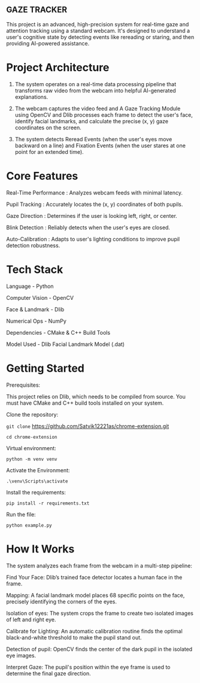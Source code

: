 ## GAZE TRACKER

This project is an advanced, high-precision system for real-time gaze and attention tracking using a standard webcam. It's designed to understand a user's cognitive state by detecting events like rereading or staring, and then providing AI-powered assistance.

# Project Architecture

1. The system operates on a real-time data processing pipeline that transforms raw video from the webcam into helpful AI-generated explanations.

2. The webcam captures the video feed and A Gaze Tracking Module using OpenCV and Dlib processes each frame to detect the user's face, identify facial landmarks, and calculate the precise (x, y) gaze coordinates on the screen.

3. The system detects Reread Events (when the user's eyes move backward on a line) and Fixation Events (when the user stares at one point for an extended time).

# Core Features

Real-Time Performance : Analyzes webcam feeds with minimal latency.

Pupil Tracking : Accurately locates the (x, y) coordinates of both pupils.

Gaze Direction : Determines if the user is looking left, right, or center.

Blink Detection : Reliably detects when the user's eyes are closed.

Auto-Calibration : Adapts to user's lighting conditions to improve pupil detection robustness.

# Tech Stack

Language - Python 

Computer Vision - OpenCV

Face & Landmark - Dlib

Numerical Ops - NumPy

Dependencies - CMake & C++ Build Tools

Model Used - Dlib Facial Landmark Model (.dat)

# Getting Started

Prerequisites:

This project relies on Dlib, which needs to be compiled from source. You must have CMake and C++ build tools installed on your system.

Clone the repository:

```git clone``` https://github.com/Satvik12221as/chrome-extension.git

```cd chrome-extension```

Virtual environment:

```python -m venv venv```

Activate the Environment:

```.\venv\Scripts\activate```

Install the requirements:

```pip install -r requirements.txt```

Run the file:

```python example.py```

# How It Works

The system analyzes each frame from the webcam in a multi-step pipeline:

Find Your Face: Dlib’s trained face detector locates a human face in the frame.

Mapping: A facial landmark model places 68 specific points on the face, precisely identifying the corners of the eyes.

Isolation of eyes: The system crops the frame to create two isolated images of left and right eye.

Calibrate for Lighting: An automatic calibration routine finds the optimal black-and-white threshold to make the pupil stand out.

Detection of pupil: OpenCV finds the center of the dark pupil in the isolated eye images.

Interpret Gaze: The pupil's position within the eye frame is used to determine the final gaze direction.

